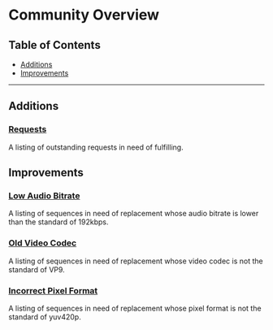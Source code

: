 # Community Overview

## Table of Contents

* [Additions](#additions)
* [Improvements](#improvements)

---

## Additions

### [Requests](/community/requests)
A listing of outstanding requests in need of fulfilling.

## Improvements

### [Low Audio Bitrate](/community/bitrate)
A listing of sequences in need of replacement whose audio bitrate is lower than the standard of 192kbps.

### [Old Video Codec](/community/vp9)
A listing of sequences in need of replacement whose video codec is not the standard of VP9.

### [Incorrect Pixel Format](/community/pix_fmt)
A listing of sequences in need of replacement whose pixel format is not the standard of yuv420p.
